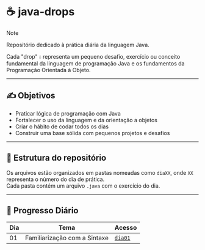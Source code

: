 # ☕ java-drops

> [!NOTE]
> Repositório dedicado à prática diária da linguagem Java.
> 
> Cada "drop" 💧 representa um pequeno desafio, exercício ou conceito fundamental da linguagem de programação Java e os fundamentos da Programação Orientada à Objeto.


---

## ✍️ Objetivos

- Praticar lógica de programação com Java
- Fortalecer o uso da linguagem e da orientação a objetos
- Criar o hábito de codar todos os dias
- Construir uma base sólida com pequenos projetos e desafios

---

## 📁 Estrutura do repositório

Os arquivos estão organizados em pastas nomeadas como `diaXX`, onde `XX` representa o número do dia de prática.  
Cada pasta contém um arquivo `.java` com o exercício do dia.

---

## 🧠 Progresso Diário

| Dia  | Tema                                | Acesso                    |
|------|-------------------------------------|---------------------------|
| 01   | Familiarização com a Sintaxe        | [`dia01`](./dia01)        |